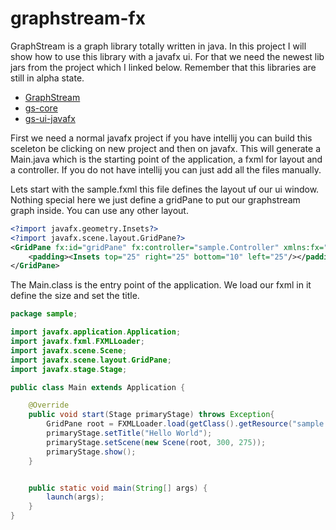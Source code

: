 # graphstream-fx

GraphStream is a graph library totally written in java. In this project I will show how to 
use this library with a javafx ui. For that we need the newest lib jars from the project 
which I linked below. Remember that this libraries are still in alpha state.

* [GraphStream](http://graphstream-project.org/)
* [gs-core](https://github.com/graphstream/gs-core/releases)
* [gs-ui-javafx](https://github.com/graphstream/gs-ui-javafx/releases)

First we need a normal javafx project if you have intellij you can build this sceleton be clicking on new project and then on javafx. This will generate a Main.java which is the starting point of the application, a fxml for layout and a controller. If you do not have intellij you can just add all the files manually.

Lets start with the sample.fxml this file defines the layout uf our ui window. Nothing special here we just define a gridPane to put our graphstream graph inside. You can use any other layout.

```xml
<?import javafx.geometry.Insets?>
<?import javafx.scene.layout.GridPane?>
<GridPane fx:id="gridPane" fx:controller="sample.Controller" xmlns:fx="http://javafx.com/fxml" alignment="center" hgap="10" vgap="10">
    <padding><Insets top="25" right="25" bottom="10" left="25"/></padding>
</GridPane>
```
The Main.class is the entry point of the application. We load our fxml in it define the size and set the title.

```java
package sample;

import javafx.application.Application;
import javafx.fxml.FXMLLoader;
import javafx.scene.Scene;
import javafx.scene.layout.GridPane;
import javafx.stage.Stage;

public class Main extends Application {

    @Override
    public void start(Stage primaryStage) throws Exception{
        GridPane root = FXMLLoader.load(getClass().getResource("sample.fxml"));
        primaryStage.setTitle("Hello World");
        primaryStage.setScene(new Scene(root, 300, 275));
        primaryStage.show();
    }


    public static void main(String[] args) {
        launch(args);
    }
}
```

